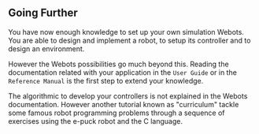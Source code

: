 ## Going Further

You have now enough knowledge to set up your own simulation Webots. You are able
to design and implement a robot, to setup its controller and to design an
environment.

However the Webots possibilities go much beyond this. Reading the documentation
related with your application in the `User Guide` or in the `Reference Manual`
is the first step to extend your knowledge.

The algorithmic to develop your controllers is not explained in the Webots
documentation. However another tutorial known as "curriculum" tackle some famous
robot programming problems through a sequence of exercises using the e-puck
robot and the C language.

